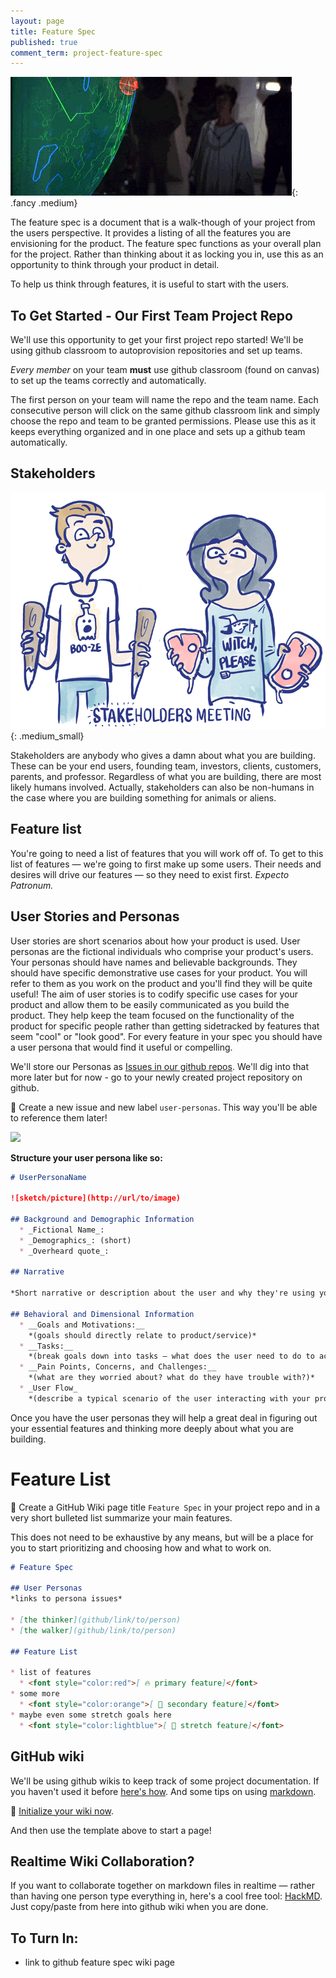 ```yaml
---
layout: page
title: Feature Spec
published: true
comment_term: project-feature-spec
---
```



![](img/feature_spec.gif){: .fancy .medium}


The feature spec is a document that is a walk-though of your project from the users perspective. It provides a listing of all the features you are envisioning for the product. The feature spec functions as your overall plan for the project. Rather than thinking about it as locking you in, use this as an opportunity to think through your product in detail.

To help us think through features, it is useful to start with the users.


## To Get Started - Our First Team Project Repo

We'll use this opportunity to get your first project repo started!  We'll be using github classroom to autoprovision repositories and set up teams.

*Every member* on your team **must** use github classroom (found on canvas) to set up the teams correctly and automatically.

The first person on your team will name the repo and the team name. Each consecutive person will click on the same github classroom link and simply choose the repo and team to be granted permissions. Please use this as it keeps everything organized and in one place and sets up a github team automatically.


## Stakeholders

![](img/stakeholders-meeting.gif){: .medium_small}

Stakeholders are anybody who gives a damn about what you are building. These can be your end users, founding team, investors, clients, customers, parents, and professor.  Regardless of what you are building, there are most likely humans involved. Actually, stakeholders can also be non-humans in the case where you are building something for animals or aliens. 

## Feature list

You're going to need a list of features that you will work off of. To get to this list of features — we're going to first make up some users. Their needs and desires will drive our features — so they need to exist first. *Expecto Patronum.*

## User Stories and Personas

User stories are short scenarios about how your product is used.  User personas are the fictional individuals who comprise your product's users.  Your personas should have names and believable backgrounds.  They should have specific demonstrative use cases for your product.  You will refer to them as you work on the product and you'll find they will be quite useful!  The aim of user stories is to codify specific use cases for your product and allow them to be easily communicated as you build the product.  They help keep the team focused on the functionality of the product for specific people rather than getting sidetracked by features that seem "cool" or "look good".  For every feature in your spec you should have a user persona that would find it useful or compelling.

We'll store our Personas as [Issues in our github repos](https://help.github.com/articles/creating-an-issue/). We'll dig into that more later but for now - go to your newly created project repository on github. 

🚀 Create a new issue and new label `user-personas`.  This way you'll be able to reference them later!

![](img/user-personas.jpg)

__Structure your user persona like so:__

```markdown
# UserPersonaName

![sketch/picture](http://url/to/image)

## Background and Demographic Information
  * _Fictional Name_:
  * _Demographics_: (short)
  * _Overheard quote_:

## Narrative

*Short narrative or description about the user and why they're using your product/service (try to capture their attitudes, needs, problems/concerns, and experience)*

## Behavioral and Dimensional Information
  * __Goals and Motivations:__
    *(goals should directly relate to product/service)*
  * __Tasks:__
    *(break goals down into tasks — what does the user need to do to accomplish a particular goal)*
  * __Pain Points, Concerns, and Challenges:__
    *(what are they worried about? what do they have trouble with?)*
  * _User Flow_
    *(describe a typical scenario of the user interacting with your product – this is a short ordered list of actions)*
```

Once you have the user personas they will help a great deal in figuring out your essential features and thinking more deeply about what you are building.

# Feature List 

🚀 Create a GitHub Wiki page title `Feature Spec` in your project repo and in a very short bulleted list summarize your main features.

This does not need to be exhaustive by any means, but will be a place for you to start prioritizing and choosing how and what to work on.

```markdown
# Feature Spec

## User Personas
*links to persona issues*

* [the thinker](github/link/to/person)
* [the walker](github/link/to/person)

## Feature List

* list of features
  * <font style="color:red">[ 🔥 primary feature]</font>
* some more
  * <font style="color:orange">[ 💼 secondary feature]</font>
* maybe even some stretch goals here
  * <font style="color:lightblue">[ 🏹 stretch feature]</font>

```

## GitHub wiki

We'll be using github wikis to keep track of some project documentation. If you haven't used it before [here's how](https://help.github.com/articles/about-github-wikis/). And some tips on using [markdown](https://guides.github.com/features/mastering-markdown/).

🚀 [Initialize your wiki now](https://help.github.com/articles/about-github-wikis/).

And then use the template above to start a page!

## Realtime Wiki Collaboration? 

If you want to collaborate together on markdown files in realtime — rather than having one person type everything in, here's a cool free tool: [HackMD](https://hackmd.io).   Just copy/paste from here into github wiki when you are done. 


## To Turn In:

* link to github feature spec wiki page
